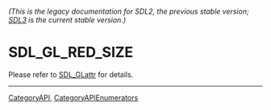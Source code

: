 ###### (This is the legacy documentation for SDL2, the previous stable version; [SDL3](https://wiki.libsdl.org/SDL3/) is the current stable version.)
# SDL_GL_RED_SIZE

Please refer to [SDL_GLattr](SDL_GLattr) for details.

----
[CategoryAPI](CategoryAPI), [CategoryAPIEnumerators](CategoryAPIEnumerators)

